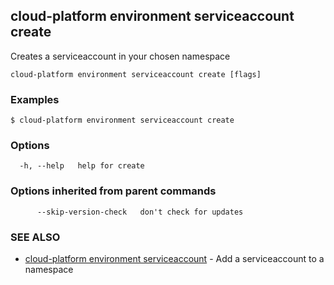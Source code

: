 ## cloud-platform environment serviceaccount create

Creates a serviceaccount in your chosen namespace

```
cloud-platform environment serviceaccount create [flags]
```

### Examples

```
$ cloud-platform environment serviceaccount create

```

### Options

```
  -h, --help   help for create
```

### Options inherited from parent commands

```
      --skip-version-check   don't check for updates
```

### SEE ALSO

* [cloud-platform environment serviceaccount](cloud-platform_environment_serviceaccount.md)	 - Add a serviceaccount to a namespace

